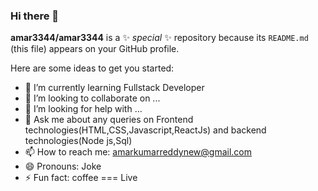 ### Hi there 👋

**amar3344/amar3344** is a ✨ _special_ ✨ repository because its `README.md` (this file) appears on your GitHub profile.

Here are some ideas to get you started:

- 🌱 I’m currently learning Fullstack Developer
- 👯 I’m looking to collaborate on ...
- 🤔 I’m looking for help with ...
- 💬 Ask me about any queries on Frontend technologies(HTML,CSS,Javascript,ReactJs) and backend technologies(Node js,Sql)
- 📫 How to reach me: amarkumarreddynew@gmail.com
- 😄 Pronouns: Joke
- ⚡ Fun fact: coffee === Live

